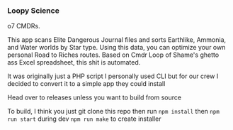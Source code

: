 ### Loopy Science
o7 CMDRs.

This app scans Elite Dangerous Journal files and sorts Earthlike, Ammonia, and Water worlds by Star type.
Using this data, you can optimize your own personal Road to Riches routes. Based on Cmdr Loop of Shame's ghetto ass Excel spreadsheet, this shit is automated.

It was originally just a PHP script I personally used CLI but for our crew I decided to convert it to a simple app they could install

Head over to releases unless you want to build from source

To build, I think you just git clone this repo then run
`npm install`
then
`npm run start` during dev
`npm run make` to create installer
